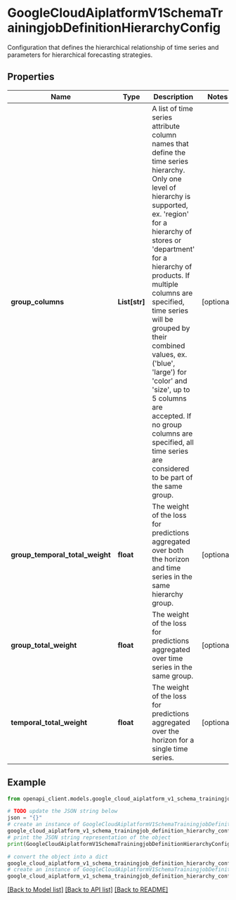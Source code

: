 # GoogleCloudAiplatformV1SchemaTrainingjobDefinitionHierarchyConfig

Configuration that defines the hierarchical relationship of time series and parameters for hierarchical forecasting strategies.

## Properties

Name | Type | Description | Notes
------------ | ------------- | ------------- | -------------
**group_columns** | **List[str]** | A list of time series attribute column names that define the time series hierarchy. Only one level of hierarchy is supported, ex. &#39;region&#39; for a hierarchy of stores or &#39;department&#39; for a hierarchy of products. If multiple columns are specified, time series will be grouped by their combined values, ex. (&#39;blue&#39;, &#39;large&#39;) for &#39;color&#39; and &#39;size&#39;, up to 5 columns are accepted. If no group columns are specified, all time series are considered to be part of the same group. | [optional] 
**group_temporal_total_weight** | **float** | The weight of the loss for predictions aggregated over both the horizon and time series in the same hierarchy group. | [optional] 
**group_total_weight** | **float** | The weight of the loss for predictions aggregated over time series in the same group. | [optional] 
**temporal_total_weight** | **float** | The weight of the loss for predictions aggregated over the horizon for a single time series. | [optional] 

## Example

```python
from openapi_client.models.google_cloud_aiplatform_v1_schema_trainingjob_definition_hierarchy_config import GoogleCloudAiplatformV1SchemaTrainingjobDefinitionHierarchyConfig

# TODO update the JSON string below
json = "{}"
# create an instance of GoogleCloudAiplatformV1SchemaTrainingjobDefinitionHierarchyConfig from a JSON string
google_cloud_aiplatform_v1_schema_trainingjob_definition_hierarchy_config_instance = GoogleCloudAiplatformV1SchemaTrainingjobDefinitionHierarchyConfig.from_json(json)
# print the JSON string representation of the object
print(GoogleCloudAiplatformV1SchemaTrainingjobDefinitionHierarchyConfig.to_json())

# convert the object into a dict
google_cloud_aiplatform_v1_schema_trainingjob_definition_hierarchy_config_dict = google_cloud_aiplatform_v1_schema_trainingjob_definition_hierarchy_config_instance.to_dict()
# create an instance of GoogleCloudAiplatformV1SchemaTrainingjobDefinitionHierarchyConfig from a dict
google_cloud_aiplatform_v1_schema_trainingjob_definition_hierarchy_config_from_dict = GoogleCloudAiplatformV1SchemaTrainingjobDefinitionHierarchyConfig.from_dict(google_cloud_aiplatform_v1_schema_trainingjob_definition_hierarchy_config_dict)
```
[[Back to Model list]](../README.md#documentation-for-models) [[Back to API list]](../README.md#documentation-for-api-endpoints) [[Back to README]](../README.md)


